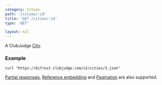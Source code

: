 ```yaml
---
category: Cities
path: '/cities/:id'
title: 'GET /cities/:id'
type: 'GET'

layout: nil
---
```


A ClubJudge [City](#/city-model).

### Example

```
curl "https://bifrost.clubjudge.com/v2/cities/3.json"
```

[Partial responses](#/partial-responses), [Reference embedding](#/reference-embedding)
and [Pagination](#/pagination) are also supported.
